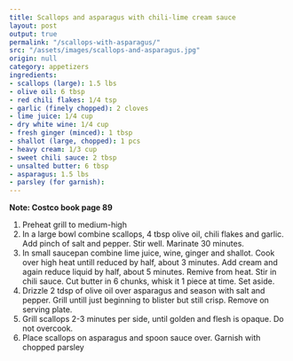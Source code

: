 ```yaml
---
title: Scallops and asparagus with chili-lime cream sauce
layout: post
output: true
permalink: "/scallops-with-asparagus/"
src: "/assets/images/scallops-and-asparagus.jpg"
origin: null
category: appetizers
ingredients:
- scallops (large): 1.5 lbs
- olive oil: 6 tbsp
- red chili flakes: 1/4 tsp
- garlic (finely chopped): 2 cloves
- lime juice: 1/4 cup
- dry white wine: 1/4 cup
- fresh ginger (minced): 1 tbsp
- shallot (large, chopped): 1 pcs
- heavy cream: 1/3 cup
- sweet chili sauce: 2 tbsp
- unsalted butter: 6 tbsp
- asparagus: 1.5 lbs
- parsley (for garnish):
---
```


**Note: Costco book page 89** 
1. Preheat grill to medium-high
2. In a large bowl combine scallops, 4 tbsp olive oil, chili flakes and garlic. Add pinch of salt and pepper. Stir well. Marinate 30 minutes.
3. In small saucepan combine lime juice, wine, ginger and shallot. Cook over high heat untill reduced by half, about 3 minutes. Add cream and again reduce liquid by half, about 5 minutes. Remive from heat. Stir in chili sauce. Cut butter in 6 chunks, whisk it 1 piece at time. Set aside.
4. Drizzle 2 tdsp of olive oil over asparagus and season with salt and pepper. Grill untill just beginning to blister but still crisp. Remove on serving plate.
5. Grill scallops 2-3 minutes per side, until golden and flesh is opaque. Do not overcook. 
6. Place scallops on asparagus and spoon sauce over. Garnish with chopped parsley